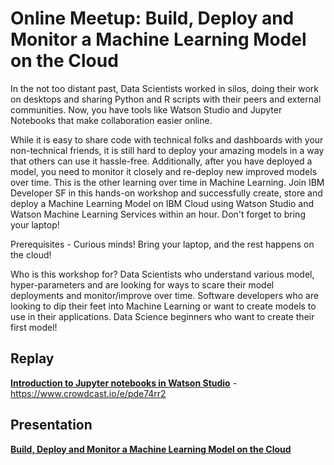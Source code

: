 # Online Meetup: Build, Deploy and Monitor a Machine Learning Model on the Cloud
In the not too distant past, Data Scientists worked in silos, doing their work on desktops and sharing Python and R scripts with their peers and external communities. Now, you have tools like Watson Studio and Jupyter Notebooks that make collaboration easier online.

While it is easy to share code with technical folks and dashboards with your non-technical friends, it is still hard to deploy your amazing models in a way that others can use it hassle-free. Additionally, after you have deployed a model, you need to monitor it closely and re-deploy new improved models over time. This is the other learning over time in Machine Learning. Join IBM Developer SF in this hands-on workshop and successfully create, store and deploy a Machine Learning Model on IBM Cloud using Watson Studio and Watson Machine Learning Services within an hour. Don't forget to bring your laptop!

Prerequisites - Curious minds! Bring your laptop, and the rest happens on the cloud!

Who is this workshop for? Data Scientists who understand various model, hyper-parameters and are looking for ways to scare their model deployments and monitor/improve over time. Software developers who are looking to dip their feet into Machine Learning or want to create models to use in their applications. Data Science beginners who want to create their first model!
## Replay
**[Introduction to Jupyter notebooks in Watson Studio](https://www.crowdcast.io/e/pde74rr2)** - https://www.crowdcast.io/e/pde74rr2

## Presentation
**[Build, Deploy and Monitor a Machine Learning Model on the Cloud](asset/ai-ml-on-ibm-cloud.pdf)**
